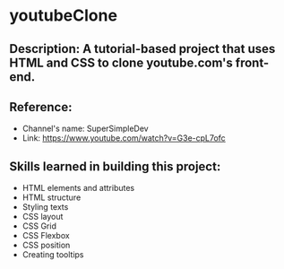# youtubeClone  

## **Description**: A tutorial-based project that uses HTML and CSS to clone youtube.com's front-end.

## **Reference**: 
- Channel's name: SuperSimpleDev 
- Link: https://www.youtube.com/watch?v=G3e-cpL7ofc

## Skills learned in building this project:  
- HTML elements and attributes
- HTML structure
- Styling texts
- CSS layout
- CSS Grid
- CSS Flexbox
- CSS position
- Creating tooltips
